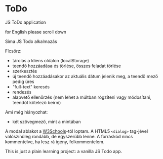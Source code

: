 # ToDo

JS ToDo application

for English please scroll down

Sima JS Todo alkalmazás

Fícsörz:

* tárolás a kliens oldalon (localStorage)
* teendő hozzáadása és törlése, összes feladat törlése
* szerkesztés
* új teendő hozzáadásakor az aktuális dátum jelenik meg, a teendő mező pedig üres
* "full-text" keresés
* rendezés
* alapvető ellenőrzés (nem lehet a múltban rögzíteni vagy módosítani, teendőt kötelező beírni)

Ami még hiányozhat:

* két szövegmező, mint a mintában

A modal ablakot a [W3Schools](https://www.w3schools.com/howto/howto_css_modals.asp)-tól loptam.
A HTML5 `<dialog>` tag-jével valószínűleg rondább, de egyszerűbb lenne.
A forráskód nincs kommentelve, ha lesz rá igény, felkommentelem.

This is just a plain learning project: a vanilla JS Todo app.
